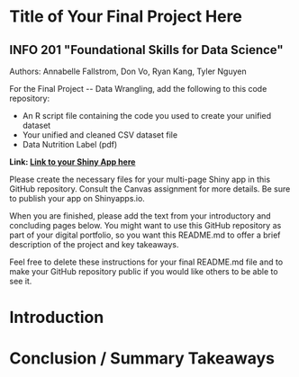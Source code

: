 # Title of Your Final Project Here 
## INFO 201 "Foundational Skills for Data Science"

Authors: Annabelle Fallstrom, Don Vo, Ryan Kang, Tyler Nguyen


For the Final Project -- Data Wrangling, add the following to this code repository:

* An R script file containing the code you used to create your unified dataset 
* Your unified and cleaned CSV dataset file
* Data Nutrition Label (pdf) 


**Link: [Link to your Shiny App here](https://lfwqfb-tyler-nguyen.shinyapps.io/final-project-annabellefallstrom/)**

Please create the necessary files for your multi-page Shiny app in this GitHub repository. Consult the Canvas assignment for more details. Be sure to publish your app on Shinyapps.io.

When you are finished, please add the text from your introductory and concluding pages below. You might want to use this GitHub repository as part of your digital portfolio, so you want this README.md to offer a brief description of the project and key takeaways.

Feel free to delete these instructions for your final README.md file and to make your GitHub repository public if you would like others to be able to see it. 

# Introduction



# Conclusion / Summary Takeaways

